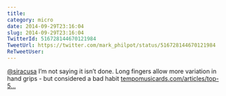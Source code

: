 ```yaml
---
title: 
category: micro
date: 2014-09-29T23:16:04
slug: 2014-09-29T23:16:04
TwitterId: 516728144670121984
TweetUrl: https://twitter.com/mark_philpot/status/516728144670121984
ReTweetUser: 
---
```


[@siracusa](https://twitter.com/siracusa) I’m not saying it isn’t done. Long fingers allow more variation in hand grips - but considered a bad habit [tempomusicards.com/articles/top-5…](http://www.tempomusicards.com/articles/top-5-bad-habits-to-avoid-when-learning-guitar/)